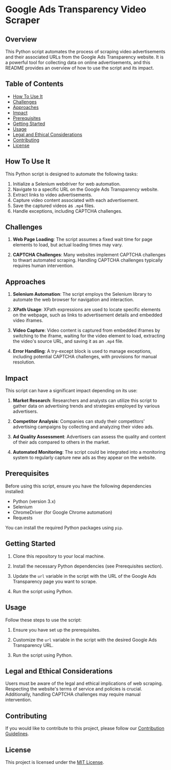# Google Ads Transparency Video Scraper

## Overview

This Python script automates the process of scraping video advertisements and their associated URLs from the Google Ads Transparency website. It is a powerful tool for collecting data on online advertisements, and this README provides an overview of how to use the script and its impact.

## Table of Contents

- [How To Use It](#how-to-use-it)
- [Challenges](#challenges)
- [Approaches](#approaches)
- [Impact](#impact)
- [Prerequisites](#prerequisites)
- [Getting Started](#getting-started)
- [Usage](#usage)
- [Legal and Ethical Considerations](#legal-and-ethical-considerations)
- [Contributing](#contributing)
- [License](#license)

## How To Use It

This Python script is designed to automate the following tasks:

1. Initialize a Selenium webdriver for web automation.
2. Navigate to a specific URL on the Google Ads Transparency website.
3. Extract links to video advertisements.
4. Capture video content associated with each advertisement.
5. Save the captured videos as `.mp4` files.
6. Handle exceptions, including CAPTCHA challenges.

## Challenges

1. **Web Page Loading**: The script assumes a fixed wait time for page elements to load, but actual loading times may vary.

2. **CAPTCHA Challenges**: Many websites implement CAPTCHA challenges to thwart automated scraping. Handling CAPTCHA challenges typically requires human intervention.

## Approaches

1. **Selenium Automation**: The script employs the Selenium library to automate the web browser for navigation and interaction.

2. **XPath Usage**: XPath expressions are used to locate specific elements on the webpage, such as links to advertisement details and embedded video iframes.

3. **Video Capture**: Video content is captured from embedded iframes by switching to the iframe, waiting for the video element to load, extracting the video's source URL, and saving it as an `.mp4` file.

4. **Error Handling**: A try-except block is used to manage exceptions, including potential CAPTCHA challenges, with provisions for manual resolution.

## Impact

This script can have a significant impact depending on its use:

1. **Market Research**: Researchers and analysts can utilize this script to gather data on advertising trends and strategies employed by various advertisers.

2. **Competitor Analysis**: Companies can study their competitors' advertising campaigns by collecting and analyzing their video ads.

3. **Ad Quality Assessment**: Advertisers can assess the quality and content of their ads compared to others in the market.

4. **Automated Monitoring**: The script could be integrated into a monitoring system to regularly capture new ads as they appear on the website.

## Prerequisites

Before using this script, ensure you have the following dependencies installed:

- Python (version 3.x)
- Selenium
- ChromeDriver (for Google Chrome automation)
- Requests

You can install the required Python packages using `pip`.

## Getting Started

1. Clone this repository to your local machine.

2. Install the necessary Python dependencies (see Prerequisites section).

3. Update the `url` variable in the script with the URL of the Google Ads Transparency page you want to scrape.

4. Run the script using Python.

## Usage

Follow these steps to use the script:

1. Ensure you have set up the prerequisites.

2. Customize the `url` variable in the script with the desired Google Ads Transparency URL.

3. Run the script using Python.

## Legal and Ethical Considerations

Users must be aware of the legal and ethical implications of web scraping. Respecting the website's terms of service and policies is crucial. Additionally, handling CAPTCHA challenges may require manual intervention.

## Contributing

If you would like to contribute to this project, please follow our [Contribution Guidelines](CONTRIBUTING.md).

## License

This project is licensed under the [MIT License](LICENSE).

